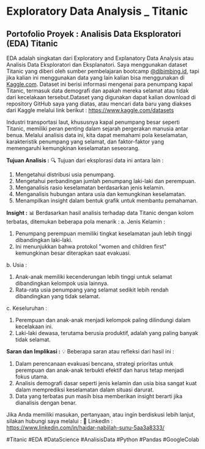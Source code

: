 # Exploratory Data Analysis _ Titanic

## Portofolio Proyek : Analisis Data Eksploratori (EDA) Titanic
EDA adalah singkatan dari Exploratory and Explanatory Data Analysis atau Analisis Data Eksploratori dan Eksplanatori. Saya menggunakan dataset Titanic yang diberi oleh sumber pembelajaran bootcamp [@dibimbing.id](http://dibimbing.id/), tapi jika kalian ini menggunakan data yang lain kalian bisa menggunakan di [Kaggle.com](https://www.kaggle.com/datasets ). Dataset ini berisi informasi mengenai para penumpang kapal Titanic, termasuk data demografi dan apakah mereka selamat atau tidak dari kecelakaan tersebut.Dataset yang digunakan dapat kalian download di repository GitHub saya yang diatas, atau mencari data baru yang diakses dari Kaggle melalui link berikut :
https://www.kaggle.com/datasets 

Industri transportasi laut, khususnya kapal penumpang besar seperti Titanic, memiliki peran penting dalam sejarah pergerakan manusia antar benua. Melalui analisis data ini, kita dapat memahami pola keselamatan, karakteristik penumpang yang selamat, dan faktor-faktor yang memengaruhi kemungkinan keselamatan seseorang.

**Tujuan Analisis :**
🔍 Tujuan dari eksplorasi data ini antara lain :
1. Mengetahui distribusi usia penumpang.
2. Mengetahui perbandingan jumlah penumpang laki-laki dan perempuan.
3. Menganalisis rasio keselamatan berdasarkan jenis kelamin.
4. Menganalisis hubungan antara usia dan kemungkinan keselamatan.
5. Menampilkan insight dalam bentuk grafik untuk membantu pemahaman.

**Insight :**
📊 Berdasarkan hasil analisis terhadap data Titanic dengan kolom terbatas, ditemukan beberapa pola menarik :
a. Jenis Kelamin :
1. Penumpang perempuan memiliki tingkat keselamatan jauh lebih tinggi dibandingkan laki-laki.
2. Ini menunjukkan bahwa protokol "women and children first" kemungkinan besar diterapkan saat evakuasi.

b. Usia :
1. Anak-anak memiliki kecenderungan lebih tinggi untuk selamat dibandingkan kelompok usia lainnya.
2. Rata-rata usia penumpang yang selamat sedikit lebih rendah dibandingkan yang tidak selamat.

c. Keseluruhan :
1. Perempuan dan anak-anak menjadi kelompok paling dilindungi dalam kecelakaan ini.
2. Laki-laki dewasa, terutama berusia produktif, adalah yang paling banyak tidak selamat.

**Saran dan Implikasi :**
💡 Beberapa saran atau refleksi dari hasil ini :
1. Dalam perencanaan evakuasi bencana, strategi prioritas untuk perempuan dan anak-anak terbukti efektif dan harus tetap menjadi fokus utama.
2. Analisis demografi dasar seperti jenis kelamin dan usia bisa sangat kuat dalam memprediksi keselamatan dalam situasi darurat.
3. Data yang terbatas pun masih bisa memberikan insight berarti jika dianalisis dengan benar.

Jika Anda memiliki masukan, pertanyaan, atau ingin berdiskusi lebih lanjut, silakan hubungi saya melalui :
🔗 LinkedIn : https://www.linkedin.com/in/haidar-nabiilah-sunu-5aa3a8333/

#Titanic #EDA #DataScience #AnalisisData #Python #Pandas #GoogleColab
